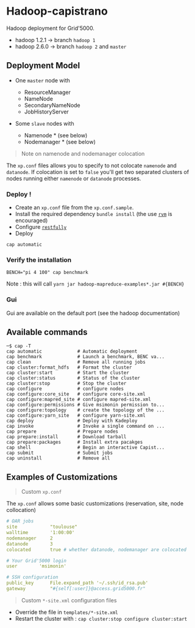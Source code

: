 Hadoop-capistrano
=================

Hadoop deployment for Grid'5000.

* hadoop 1.2.1 -> branch ```hadoop 1```
* hadoop 2.6.0 -> branch ```hadoop 2``` and ```master```


## Deployment Model


* One ```master``` node with
  * ResourceManager
  * NameNode
  * SecondaryNameNode
  * JobHistoryServer

* Some ```slave``` nodes with  
  * Namenode * (see below)
  * Nodemanager * (see below)

> Note on namenode and nodemanager colocation

The ```xp.conf``` files allows you to specify to not colocate ```namenode``` and ```datanode```. If colocation is set to ```false``` you'll get two separated clusters of nodes running either ```namenode``` or ```datanode``` processes.

### Deploy !

* Create an ```xp.conf``` file from the ```xp.conf.sample```.
* Install the required dependency ```bundle install``` (the use [```rvm```](htttp://rvm.io) is encouraged)
* Configure [```restfully```](http://github.com/crohr/restfully)
* Deploy

```
cap automatic
```

### Verify the installation

```
BENCH="pi 4 100" cap benchmark
```

Note : this will call
```yarn jar hadoop-mapreduce-examples*.jar #{BENCH}```

### Gui

Gui are available on the default port (see the hadoop documentation)

## Available commands

```
─$ cap -T
cap automatic             # Automatic deployment
cap benchmark             # Launch a benchmark, BENC va...
cap clean                 # Remove all running jobs
cap cluster:format_hdfs   # Format the cluster
cap cluster:start         # Start the cluster
cap cluster:status        # Status of the cluster
cap cluster:stop          # Stop the cluster
cap configure             # configure nodes
cap configure:core_site   # configure core-site.xml
cap configure:mapred_site # configure mapred-site.xml
cap configure:permissions # Give msimonin permission to...
cap configure:topology    # create the topology of the ...
cap configure:yarn_site   # configure yarn-site.xml
cap deploy                # Deploy with Kadeploy
cap invoke                # Invoke a single command on ...
cap prepare               # Prepare nodes
cap prepare:install       # Download tarball
cap prepare:packages      # Install extra pacakges
cap shell                 # Begin an interactive Capist...
cap submit                # Submit jobs
cap uninstall             # Remove all
```

## Examples of Customizations

> Custom ```xp.conf```

The ```xp.conf``` allows some basic customizations (reservation, site, node collocation)

```yaml
# OAR jobs
site            "toulouse"
walltime        '1:00:00'
nodemanager     2
datanode        3
colocated       true # whether datanode, nodemanager are colocated

# Your Grid'5000 login
user        'msimonin'

# SSH configuration
public_key      File.expand_path '~/.ssh/id_rsa.pub'
gateway         "#{self[:user]}@access.grid5000.fr"
```

> Custom ```*-site.xml``` configuration files

  * Override the file in ```templates/*-site.xml```
  * Restart the cluster with : ```cap cluster:stop configure cluster:start```
